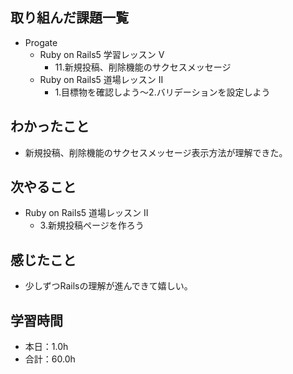 ## 取り組んだ課題一覧
- Progate
  - Ruby on Rails5 学習レッスン Ⅴ
    - 11.新規投稿、削除機能のサクセスメッセージ
  - Ruby on Rails5 道場レッスン II
    - 1.目標物を確認しよう〜2.バリデーションを設定しよう
## わかったこと
- 新規投稿、削除機能のサクセスメッセージ表示方法が理解できた。
## 次やること
- Ruby on Rails5 道場レッスン II
  - 3.新規投稿ページを作ろう
## 感じたこと
- 少しずつRailsの理解が進んできて嬉しい。
## 学習時間
- 本日：1.0h
- 合計：60.0h
